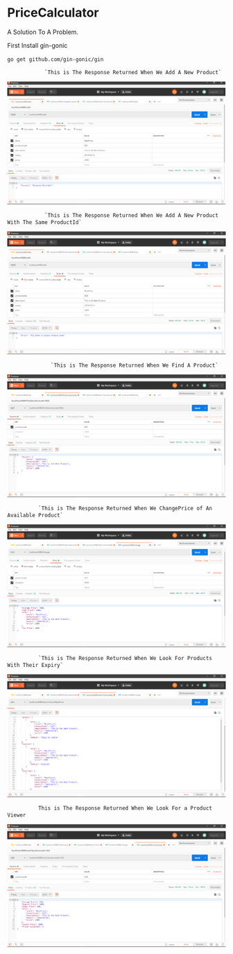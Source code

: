# PriceCalculator

A Solution To A Problem.


First Install gin-gonic 

`go get github.com/gin-gonic/gin`

                `This is The Response Returned When We Add A New Product`
                
![alt text](https://github.com/Harshitvadhera/PriceCalculator/blob/master/Add.png)

                `This is The Response Returned When We Add A New Product With The Same ProductId`
                
![alt text](https://github.com/Harshitvadhera/PriceCalculator/blob/master/Error.png)

                  `This is The Response Returned When We Find A Product`
                  
![alt text](https://github.com/Harshitvadhera/PriceCalculator/blob/master/Find.png)

              `This is The Response Returned When We ChangePrice of An Available Product`
              
![alt text](https://github.com/Harshitvadhera/PriceCalculator/blob/master/ChangePrice.png)

              
              `This is The Response Returned When We Look For Products With Their Expiry`
              
![alt text](https://github.com/Harshitvadhera/PriceCalculator/blob/master/Expiry.png)

              This is The Response Returned When We Look For a Product Viewer
![alt text](https://github.com/Harshitvadhera/PriceCalculator/blob/master/Ideal.png)
